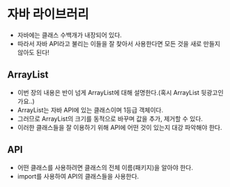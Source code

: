 # 자바 라이브러리
- 자바에는 클래스 수백개가 내장되어 있다.
- 따라서 자바 API라고 불리는 이들을 잘 찾아서 사용한다면 모든 것을 새로 만들지 않아도 된다!
## ArrayList
- 이번 장의 내용은 반이 넘게 ArrayList에 대해 설명한다.(혹시 ArrayList 뒷광고인가요..)
- ArrayList는 자바 API에 있는 클래스이며 1등급 객체이다.
- 그러므로 ArrayList의 크기를 동적으로 바꾸며 값을 추가, 제거할 수 있다.
- 이러한 클래스들을 잘 이용하기 위해 API에 어떤 것이 있는지 대강 파악해야 한다.
## API
- 어떤 클래스를 사용하려면 클래스의 전체 이름(패키지)을 알아야 한다.
- import를 사용하여 API의 클래스들을 사용한다.

